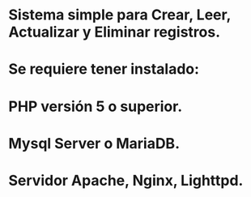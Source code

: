 # Sistema simple para Crear, Leer, Actualizar y Eliminar registros.

#  Se requiere tener instalado:
# PHP versión 5 o superior.
# Mysql Server o MariaDB.
# Servidor Apache, Nginx, Lighttpd.
